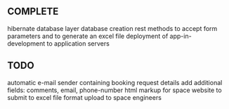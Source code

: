 ## COMPLETE
hibernate database layer
database creation
rest methods to accept form parameters and to generate an excel file
deployment of app-in-development to application servers

## TODO
automatic e-mail sender containing booking request details
add additional fields: comments, email, phone-number
html markup for space website to submit to
excel file format
upload to space engineers

